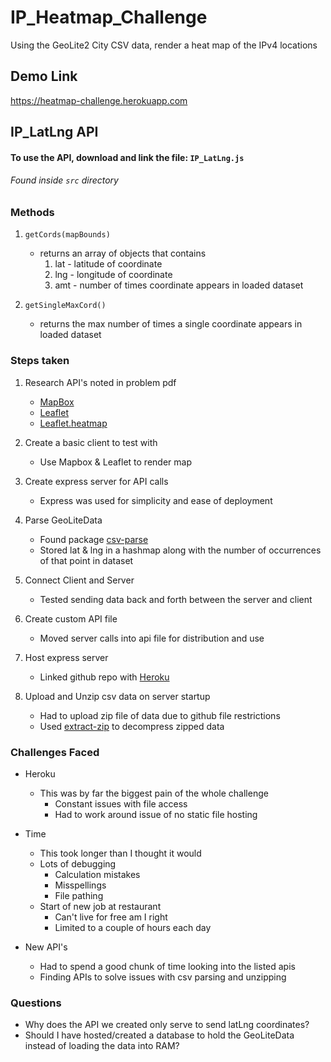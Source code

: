 # IP_Heatmap_Challenge

Using the GeoLite2 City CSV data, render a heat map of the IPv4 locations

## Demo Link

https://heatmap-challenge.herokuapp.com

## IP_LatLng API 

#### To use the API, download and link the file: `IP_LatLng.js`

###### Found inside `src` directory

### Methods

1. `getCords(mapBounds)`  
    - returns an array of objects that contains
        1. lat - latitude of coordinate
        2. lng - longitude of coordinate
        3. amt - number of times coordinate appears in loaded dataset
    
2. `getSingleMaxCord()`  
    - returns the max number of times a single coordinate appears in loaded dataset
   
   
### Steps taken
1. Research API's noted in problem pdf 
   - [MapBox](https://www.mapbox.com/)
   - [Leaflet](https://leafletjs.com/)
   - [Leaflet.heatmap](https://github.com/Leaflet/Leaflet.heat)
   
2. Create a basic client to test with 
   - Use Mapbox & Leaflet to render map
   
3. Create express server for API calls
   - Express was used for simplicity and ease of deployment
   
4. Parse GeoLiteData
   - Found package [csv-parse](https://www.npmjs.com/package/csv-parse)
   - Stored lat & lng in a hashmap along with the number of occurrences of that point in dataset
   
5. Connect Client and Server 
   - Tested sending data back and forth between the server and client 
   
6. Create custom API file 
   - Moved server calls into api file for distribution and use
   
7. Host express server 
   - Linked github repo with [Heroku](https://www.heroku.com/)
   
8. Upload and Unzip csv data on server startup
   - Had to upload zip file of data due to github file restrictions
   - Used [extract-zip](https://www.npmjs.com/package/extract-zip) to decompress zipped data


### Challenges Faced 
- Heroku
  - This was by far the biggest pain of the whole challenge
      - Constant issues with file access 
      - Had to work around issue of no static file hosting
- Time 
   - This took longer than I thought it would
   - Lots of debugging
      - Calculation mistakes 
      - Misspellings
      - File pathing
   - Start of new job at restaurant
      - Can't live for free am I right
      - Limited to a couple of hours each day 

- New API's
   - Had to spend a good chunk of time looking into the listed apis
   - Finding APIs to solve issues with csv parsing and unzipping 
   
### Questions 
- Why does the API we created only serve to send latLng coordinates?
- Should I have hosted/created a database to hold the GeoLiteData instead of loading the data into RAM?
